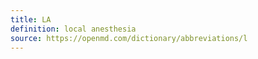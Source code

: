 ```yaml
---
title: LA
definition: local anesthesia
source: https://openmd.com/dictionary/abbreviations/l
---
```

